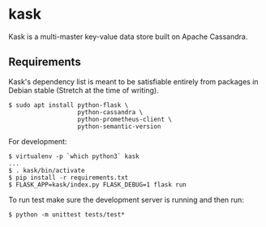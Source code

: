 kask
====
Kask is a multi-master key-value data store built on Apache Cassandra.


Requirements
------------ 
Kask's dependency list is meant to be satisfiable entirely from
packages in Debian stable (Stretch at the time of writing).

    $ sudo apt install python-flask \
                       python-cassandra \
                       python-prometheus-client \
                       python-semantic-version
                       


For development:

    $ virtualenv -p `which python3` kask
    ...
    $ . kask/bin/activate
    $ pip install -r requirements.txt
    $ FLASK_APP=kask/index.py FLASK_DEBUG=1 flask run

To run test make sure the development server is running and then run:

    $ python -m unittest tests/test*

